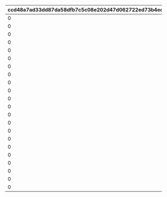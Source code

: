 |ccd48a7ad33dd87da58dfb7c5c08e202d47d062722ed73b4ec1922d863f2c168|a018f68627ee100c5951c54c84ef16bcb4a56fef0232d8c69f6e8fe1335a6d86|954f2e1e7077041609d6e20e54d921c61473dfebb9b1bb3411cc66d53136d0ca|b2ccb4dbefd5ac19d3c91def5bbbc764b012982a138c5736683ee7cf05a18699|05c6d7adde95f42f0ca20a8e0685a2e226ac6f696a004178db5f42ced65831ac|faa1a0e12decc737787a1929297a12844691c1bd156f90297c3d95fecfb169cb|5486e552630bed63e3c6776eaa99c82583ba27a224f4ef39bbca7e44f3a2ffc1|f6ed721b5d2d2da7f171463f5f0a344636d9427c7849c8d9eb4afdcb413cfb1e|d2ba6d687f89f288af24cfea0bab946e4575b796bf91ec760f4ca54e4f9a44b6|7d3e621a4d980736a6b50a730bd380c2492921367bdabf99fa51c646956c1598|5942af488b32ee5ffde443f456d324af1e6d6e74b42bb8da127f21d2f5772c83|f8564cc3fff337d6d13fc0659248910381abc37f11cd1d72a8e089c7ab3134f6|32a7d243addad4e59590422c8a2cdcb6c5727b76dcd977a01f223b76cfa9430f|62ba6a5f2d84b31182234e4626a2d7e594bcf58540d915d14b6dcb79698ccab6|f5ec7fd4f0208e32b3773bdeaa5ea516f518d92adee40615e1107713f07127af|1f353c21ff4b89410439fecac3d188f66a3893a3dcbf8ee4c753731b806ec7fd|
| --- | --- | --- | --- | --- | --- | --- | --- | --- | --- | --- | --- | --- | --- | --- | --- |
|0|0|0|0|0|26202|80000|0|275000001|2|0|0|0|0|0|0|
|0|0|0|0|0|26202|85000|0|275000002|2|0|0|0|0|0|0|
|0|0|0|0|0|26202|90000|0|275000003|2|0|0|0|0|0|0|
|0|0|0|0|0|26202|95000|0|275000004|2|0|0|0|0|0|0|
|0|0|0|0|0|26202|100000|0|275000005|2|0|0|0|0|0|0|
|0|0|0|0|0|26202|105000|0|275000006|2|0|0|0|0|0|0|
|0|0|0|0|0|26202|110000|0|275000007|2|0|0|0|0|0|0|
|0|0|0|0|0|26202|115000|0|275000008|2|0|0|0|0|0|0|
|0|0|0|0|0|26202|120000|0|275000009|2|0|0|0|0|0|0|
|0|0|0|0|0|26202|125000|0|275000010|2|0|0|0|0|0|0|
|0|0|0|0|0|26202|130000|0|275000011|2|0|0|0|0|0|0|
|0|0|0|0|0|26202|135000|0|275000012|2|0|0|0|0|0|0|
|0|400|90013|0|2|26202|50000|0|276010001|2|4109501|1|0|0|18|0|
|0|425|90013|0|2|26202|50000|0|276010002|2|0|0|0|0|0|0|
|0|450|90013|0|2|26202|50000|0|276010003|2|0|0|0|0|0|0|
|0|475|90013|0|2|26202|100000|0|276010004|2|0|0|0|0|0|0|
|0|500|90013|0|2|26202|100000|0|276010005|2|26203|1|0|0|2|0|
|0|400|90013|0|2|26202|50000|0|276020001|2|4101501|1|0|0|18|0|
|0|425|90013|0|2|26202|50000|0|276020002|2|0|0|0|0|0|0|
|0|450|90013|0|2|26202|50000|0|276020003|2|0|0|0|0|0|0|
|0|475|90013|0|2|26202|100000|0|276020004|2|0|0|0|0|0|0|
|0|500|90013|0|2|26202|100000|0|276020005|2|26203|1|0|0|2|0|